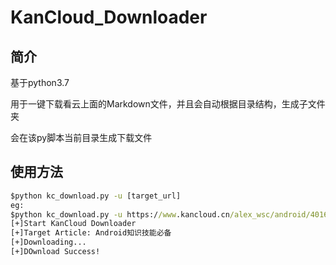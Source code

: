 # KanCloud_Downloader

## 简介

基于python3.7

用于一键下载看云上面的Markdown文件，并且会自动根据目录结构，生成子文件夹

会在该py脚本当前目录生成下载文件

## 使用方法

```cmd
$python kc_download.py -u [target_url]
eg:
$python kc_download.py -u https://www.kancloud.cn/alex_wsc/android/401651
[+]Start KanCloud Downloader
[+]Target Article: Android知识技能必备
[+]Downloading...
[+]DOwnload Success!
```

